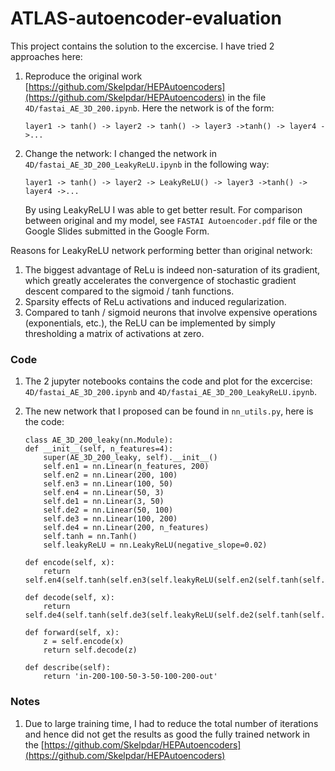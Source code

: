 # ATLAS-autoencoder-evaluation

This project contains the solution to the excercise. I have tried 2 approaches here:

1. Reproduce the original work [https://github.com/Skelpdar/HEPAutoencoders](https://github.com/Skelpdar/HEPAutoencoders) in the file `4D/fastai_AE_3D_200.ipynb`. Here the network is of the form:
  
    `layer1 -> tanh() -> layer2 -> tanh() -> layer3 ->tanh() -> layer4 ->...`
2. Change the network: I changed the network in `4D/fastai_AE_3D_200_LeakyReLU.ipynb` in the following way:
    
    `layer1 -> tanh() -> layer2 -> LeakyReLU() -> layer3 ->tanh() -> layer4 ->...`

    By using LeakyReLU I was able to get better result. For comparison between original and my model, see `FASTAI Autoencoder.pdf` file or the Google Slides submitted in the Google Form.
  
Reasons for LeakyReLU network performing better than original network:
1. The biggest advantage of ReLu is indeed non-saturation of its gradient, which greatly accelerates the convergence of stochastic gradient descent compared to the sigmoid / tanh functions.
2. Sparsity effects of ReLu activations and induced regularization.
3. Compared to tanh / sigmoid neurons that involve expensive operations (exponentials, etc.), the ReLU can be implemented by simply thresholding a matrix of activations at zero.

### Code

1. The 2 jupyter notebooks contains the code and plot for the excercise: `4D/fastai_AE_3D_200.ipynb` and `4D/fastai_AE_3D_200_LeakyReLU.ipynb`.
2. The new network that I proposed can be found in `nn_utils.py`, here is the code:

    ```python3
    class AE_3D_200_leaky(nn.Module):
    def __init__(self, n_features=4):
        super(AE_3D_200_leaky, self).__init__()
        self.en1 = nn.Linear(n_features, 200)
        self.en2 = nn.Linear(200, 100)
        self.en3 = nn.Linear(100, 50)
        self.en4 = nn.Linear(50, 3)
        self.de1 = nn.Linear(3, 50)
        self.de2 = nn.Linear(50, 100)
        self.de3 = nn.Linear(100, 200)
        self.de4 = nn.Linear(200, n_features)
        self.tanh = nn.Tanh()
        self.leakyReLU = nn.LeakyReLU(negative_slope=0.02)

    def encode(self, x):
        return self.en4(self.tanh(self.en3(self.leakyReLU(self.en2(self.tanh(self.en1(x)))))))

    def decode(self, x):
        return self.de4(self.tanh(self.de3(self.leakyReLU(self.de2(self.tanh(self.de1(self.tanh(x))))))))

    def forward(self, x):
        z = self.encode(x)
        return self.decode(z)

    def describe(self):
        return 'in-200-100-50-3-50-100-200-out'
    ```

### Notes

1. Due to large training time, I had to reduce the total number of iterations and hence did not get the results as good the fully trained network in the [https://github.com/Skelpdar/HEPAutoencoders](https://github.com/Skelpdar/HEPAutoencoders)
